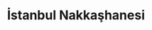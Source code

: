 ---
order: 5
title:  "İstanbul Nakkaşhanesi"
img: "assets/images/slides/5.jpg"
mobile-img: "assets/images/slides/5m.jpg"
href: "javascript:none"
target: "" # _blank
---